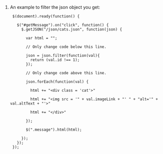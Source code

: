 1. An example to filter the json object you get:  

        $(document).ready(function() {

          $("#getMessage").on("click", function() {
            $.getJSON("/json/cats.json", function(json) {

              var html = "";

              // Only change code below this line.

              json = json.filter(function(val){
                return (val.id !== 1);
              });

              // Only change code above this line.

              json.forEach(function(val) {

                html += "<div class = 'cat'>"

                html += "<img src = '" + val.imageLink + "' " + "alt='" + val.altText + "'>"

                html += "</div>"

              });

              $(".message").html(html);

            });
          });
        });
